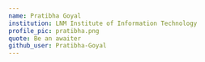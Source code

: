 ```yaml
---
name: Pratibha Goyal 
institution: LNM Institute of Information Technology 
profile_pic: pratibha.png 
quote: Be an awaiter
github_user: Pratibha-Goyal
---
```


